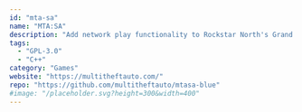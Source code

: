 ```yaml
---
id: "mta-sa"
name: "MTA:SA"
description: "Add network play functionality to Rockstar North's Grand Theft Auto game series, in which this functionality is not originally found."
tags:
  - "GPL-3.0"
  - "C++"
category: "Games"
website: "https://multitheftauto.com/"
repo: "https://github.com/multitheftauto/mtasa-blue"
#image: "/placeholder.svg?height=300&width=400"
---
```


